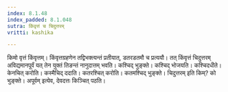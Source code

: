```yaml
---
index: 8.1.48
index_padded: 8.1.048
sutra: किंवृत्तं च चिदुत्तरम्
vritti: kashika

---
```

किमो वृत्तं किंवृत्तम्। किंवृत्तग्रहणेन तद्विभक्त्यन्तं प्रतीयात्, डतरडतमौ च प्रत्ययौ। तत् किंवृत्तं चिदुत्तरम् अविद्यमानपूर्वं यत् तेन युक्तं तिङन्तं नानुदात्तम् भवति। कश्चिद् भुङ्क्ते। कश्चिद् भोजयति। कश्चिदधीते। केनचित् करोति। कस्मैचिद् ददाति। कतरश्चित् करोति। कतमश्चिद् भुङ्क्ते। चिदुत्तरम् इति किम्? को भुङ्क्ते। अपूर्वम् इत्येव, देवदत्तः किञ्चित् पठति।